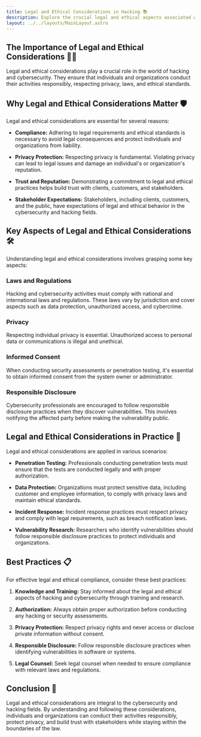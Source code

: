 ```yaml
---
title: Legal and Ethical Considerations in Hacking 📚
description: Explore the crucial legal and ethical aspects associated with hacking and cybersecurity practices.
layout: ../../layouts/MainLayout.astro
---
```


## The Importance of Legal and Ethical Considerations 🕵️‍♂️

Legal and ethical considerations play a crucial role in the world of hacking and cybersecurity. They ensure that individuals and organizations conduct their activities responsibly, respecting privacy, laws, and ethical standards.

## Why Legal and Ethical Considerations Matter 🛡

Legal and ethical considerations are essential for several reasons:

- **Compliance:** Adhering to legal requirements and ethical standards is necessary to avoid legal consequences and protect individuals and organizations from liability.

- **Privacy Protection:** Respecting privacy is fundamental. Violating privacy can lead to legal issues and damage an individual's or organization's reputation.

- **Trust and Reputation:** Demonstrating a commitment to legal and ethical practices helps build trust with clients, customers, and stakeholders.

- **Stakeholder Expectations:** Stakeholders, including clients, customers, and the public, have expectations of legal and ethical behavior in the cybersecurity and hacking fields.

## Key Aspects of Legal and Ethical Considerations 🛠

Understanding legal and ethical considerations involves grasping some key aspects:

### Laws and Regulations

Hacking and cybersecurity activities must comply with national and international laws and regulations. These laws vary by jurisdiction and cover aspects such as data protection, unauthorized access, and cybercrime.

### Privacy

Respecting individual privacy is essential. Unauthorized access to personal data or communications is illegal and unethical.

### Informed Consent

When conducting security assessments or penetration testing, it's essential to obtain informed consent from the system owner or administrator.

### Responsible Disclosure

Cybersecurity professionals are encouraged to follow responsible disclosure practices when they discover vulnerabilities. This involves notifying the affected party before making the vulnerability public.

## Legal and Ethical Considerations in Practice 🔐

Legal and ethical considerations are applied in various scenarios:

- **Penetration Testing:** Professionals conducting penetration tests must ensure that the tests are conducted legally and with proper authorization.

- **Data Protection:** Organizations must protect sensitive data, including customer and employee information, to comply with privacy laws and maintain ethical standards.

- **Incident Response:** Incident response practices must respect privacy and comply with legal requirements, such as breach notification laws.

- **Vulnerability Research:** Researchers who identify vulnerabilities should follow responsible disclosure practices to protect individuals and organizations.

## Best Practices 📋

For effective legal and ethical compliance, consider these best practices:

1. **Knowledge and Training:** Stay informed about the legal and ethical aspects of hacking and cybersecurity through training and research.

2. **Authorization:** Always obtain proper authorization before conducting any hacking or security assessments.

3. **Privacy Protection:** Respect privacy rights and never access or disclose private information without consent.

4. **Responsible Disclosure:** Follow responsible disclosure practices when identifying vulnerabilities in software or systems.

5. **Legal Counsel:** Seek legal counsel when needed to ensure compliance with relevant laws and regulations.

## Conclusion 🚀

Legal and ethical considerations are integral to the cybersecurity and hacking fields. By understanding and following these considerations, individuals and organizations can conduct their activities responsibly, protect privacy, and build trust with stakeholders while staying within the boundaries of the law.
